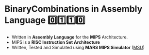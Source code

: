 # BinaryCombinations in Assembly Language 0️⃣1️⃣1️⃣0️⃣

- Written in **Assembly Language** for the **MIPS** Architecture.
- MIPS is a **RISC Instruction Set Architecture**
- Written, Tested and Simulated using **MARS MIPS Simulator** ([MSU](http://courses.missouristate.edu/kenvollmar/mars/))
